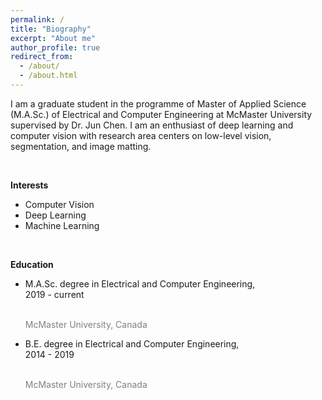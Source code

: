 ```yaml
---
permalink: /
title: "Biography"
excerpt: "About me"
author_profile: true
redirect_from: 
  - /about/
  - /about.html
---
```

I am a graduate student in the programme of Master of Applied Science (M.A.Sc.) of Electrical and Computer Engineering at McMaster University supervised by Dr. Jun Chen. I am an enthusiast of deep learning and computer vision with research area centers on low-level vision, segmentation, and image matting.

<br/>

**Interests**
* Computer Vision
* Deep Learning
* Machine Learning

<br/>

**Education**
* M.A.Sc. degree in Electrical and Computer Engineering,
<br/>2019 - current  
<br/><p style="color:grey">McMaster University, Canada</p>
* B.E. degree in Electrical and Computer Engineering,
<br/>2014 - 2019  
<br/><p style="color:grey">McMaster University, Canada</p>
